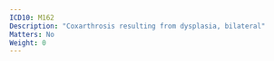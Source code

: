```yaml
---
ICD10: M162
Description: "Coxarthrosis resulting from dysplasia, bilateral"
Matters: No
Weight: 0
---
```


